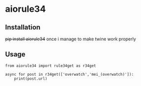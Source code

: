 # aiorule34

## Installation

~~pip install aiorule34~~ once i manage to make twine work properly

## Usage
```
from aiorule34 import rule34get as r34get

async for post in r34get(['overwatch','mei_(overwatch)']):
	print(post.url)
```